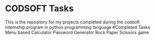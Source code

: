 # CODSOFT Tasks
This is the repository for my projects completed during the codsoft internship program in python programming language
#Completed Tasks
Menu based Calculator
Password Generator
Rock Paper Scissors game
